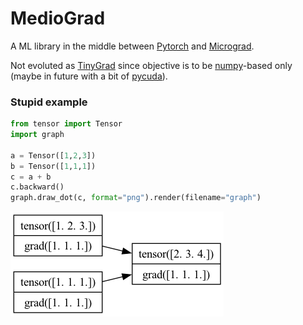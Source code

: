 # MedioGrad
A ML library in the middle between [Pytorch](https://github.com/pytorch/pytorch) and [Micrograd](https://github.com/karpathy/micrograd).

Not evoluted as [TinyGrad](https://github.com/tinygrad/tinygrad) since objective is to be [numpy](https://numpy.org/)-based only (maybe in future with a bit of [pycuda](https://documen.tician.de/pycuda/)).


### Stupid example

```python
from tensor import Tensor 
import graph

a = Tensor([1,2,3])
b = Tensor([1,1,1])
c = a + b
c.backward()
graph.draw_dot(c, format="png").render(filename="graph")
```

![alt text](https://github.com/mattianeroni/mediograd/blob/main/img/graph.png)
